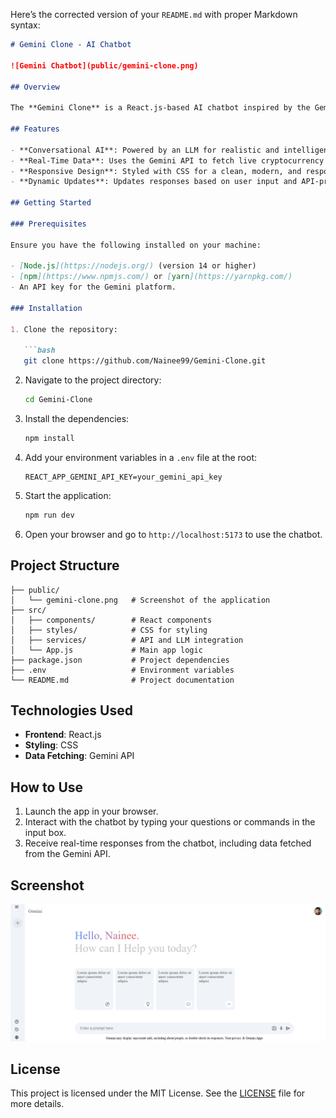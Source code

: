 Here’s the corrected version of your `README.md` with proper Markdown syntax:

```markdown
# Gemini Clone - AI Chatbot

![Gemini Chatbot](public/gemini-clone.png)

## Overview

The **Gemini Clone** is a React.js-based AI chatbot inspired by the Gemini platform. It uses an LLM (Large Language Model) to simulate intelligent conversations and provide meaningful responses to user queries. The project integrates with the Gemini API and CSS for seamless interaction and styling.

## Features

- **Conversational AI**: Powered by an LLM for realistic and intelligent chatbot interactions.
- **Real-Time Data**: Uses the Gemini API to fetch live cryptocurrency or relevant market data during conversations.
- **Responsive Design**: Styled with CSS for a clean, modern, and responsive user interface.
- **Dynamic Updates**: Updates responses based on user input and API-provided data.

## Getting Started

### Prerequisites

Ensure you have the following installed on your machine:

- [Node.js](https://nodejs.org/) (version 14 or higher)
- [npm](https://www.npmjs.com/) or [yarn](https://yarnpkg.com/)
- An API key for the Gemini platform.

### Installation

1. Clone the repository:

   ```bash
   git clone https://github.com/Nainee99/Gemini-Clone.git
   ```

2. Navigate to the project directory:

   ```bash
   cd Gemini-Clone
   ```

3. Install the dependencies:

   ```bash
   npm install
   ```

4. Add your environment variables in a `.env` file at the root:

   ```plaintext
   REACT_APP_GEMINI_API_KEY=your_gemini_api_key
   ```

5. Start the application:

   ```bash
   npm run dev
   ```

6. Open your browser and go to `http://localhost:5173` to use the chatbot.

## Project Structure

```
├── public/
│   └── gemini-clone.png   # Screenshot of the application
├── src/
│   ├── components/        # React components
│   ├── styles/            # CSS for styling
│   ├── services/          # API and LLM integration
│   └── App.js             # Main app logic
├── package.json           # Project dependencies
├── .env                   # Environment variables
└── README.md              # Project documentation
```

## Technologies Used

- **Frontend**: React.js
- **Styling**: CSS
- **Data Fetching**: Gemini API

## How to Use

1. Launch the app in your browser.
2. Interact with the chatbot by typing your questions or commands in the input box.
3. Receive real-time responses from the chatbot, including data fetched from the Gemini API.

## Screenshot

![Gemini Chatbot Screenshot](public/gemini-clone.png)

## License

This project is licensed under the MIT License. See the [LICENSE](LICENSE) file for more details.